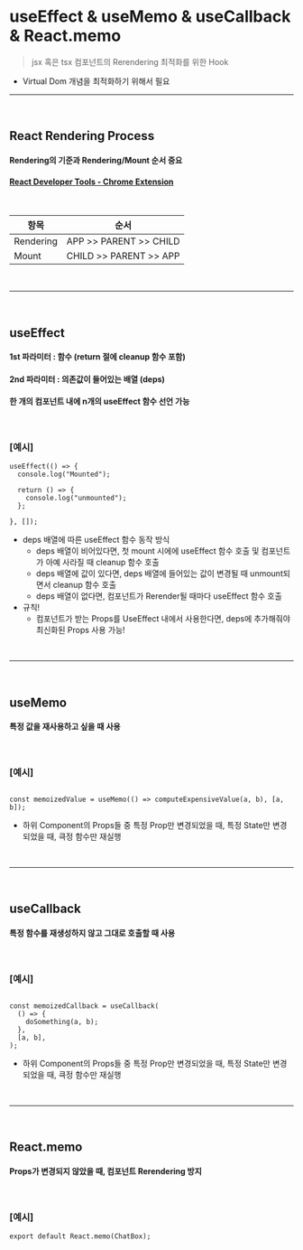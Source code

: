 # useEffect & useMemo & useCallback & React.memo
> jsx 혹은 tsx 컴포넌트의 Rerendering 최적화를 위한 Hook
* Virtual Dom 개념을 최적화하기 위해서 필요

<hr>
<br>

## React Rendering Process
#### Rendering의 기준과 Rendering/Mount 순서 중요
#### [React Developer Tools - Chrome Extension](https://chrome.google.com/webstore/detail/react-developer-tools/fmkadmapgofadopljbjfkapdkoienihi/related?hl=ko)

<br>

|항목|순서|
|---------|---------|
|Rendering|APP >> PARENT >> CHILD|
|Mount|CHILD >> PARENT >> APP|



<br>
<hr>
<br>

## useEffect
#### 1st 파라미터 : 함수 (return 절에 cleanup 함수 포함)
#### 2nd 파라미터 : 의존값이 들어있는 배열 (deps)
#### 한 개의 컴포넌트 내에 n개의 useEffect 함수 선언 가능

<br>

### [예시]
```tsx
useEffect(() => {
  console.log("Mounted");
  
  return () => {
    console.log("unmounted");
  };
  
}, []);
```
* deps 배열에 따른 useEffect 함수 동작 방식
  * deps 배열이 비어있다면,  첫 mount 시에에 useEffect 함수 호출 및 컴포넌트가 아예 사라질 때 cleanup 함수 호출
  * deps 배열에 값이 있다면, deps 배열에 들어있는 값이 변경될 때 unmount되면서 cleanup 함수 호출
  * deps 배열이 없다면, 컴포넌트가 Rerender될 때마다 useEffect 함수 호출
* 규칙!
  * 컴포넌트가 받는 Props를 UseEffect 내에서 사용한다면, deps에 추가해줘야 최신화된 Props 사용 가능!

<br>
<hr>
<br>

## useMemo
#### 특정 값을 재사용하고 싶을 때 사용

<br>

### [예시]
```tsx

const memoizedValue = useMemo(() => computeExpensiveValue(a, b), [a, b]);

```
* 하위 Component의 Props들 중 특정 Prop만 변경되었을 때, 특정 State만 변경되었을 때, 큭정 함수만 재실행

<br>
<hr>
<br>

## useCallback
#### 특정 함수를 재생성하지 않고 그대로 호출할 때 사용

<br>

### [예시]
```tsx

const memoizedCallback = useCallback(
  () => {
    doSomething(a, b);
  },
  [a, b],
);
```
* 하위 Component의 Props들 중 특정 Prop만 변경되었을 때, 특정 State만 변경되었을 때, 큭정 함수만 재실행

<br>
<hr>
<br>

## React.memo
#### Props가 변경되지 않았을 때, 컴포넌트 Rerendering 방지

<br>

### [예시]
```tsx
export default React.memo(ChatBox);
```
